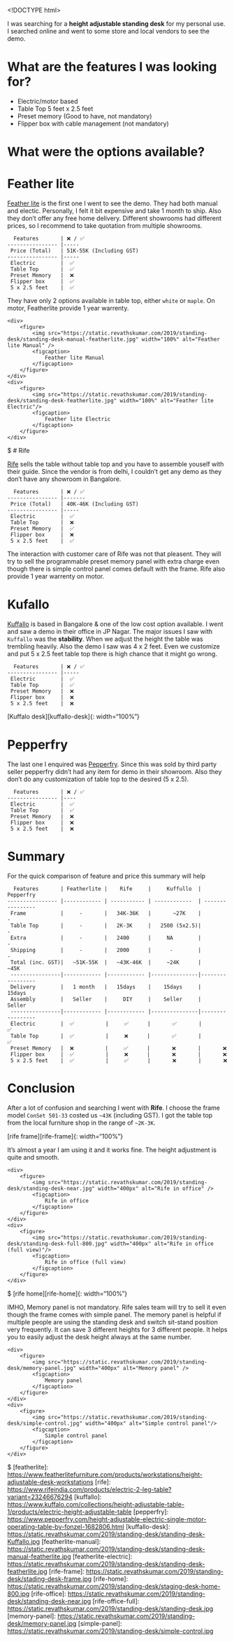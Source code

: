 &lt;!DOCTYPE html&gt;

I was searching for a **height adjustable standing desk** for my personal use. I searched online and went to some store and local vendors to see the demo.

What are the features I was looking for?
========================================

-   Electric/motor based
-   Table Top 5 feet x 2.5 feet
-   Preset memory (Good to have, not mandatory)
-   Flipper box with cable management (not mandatory)

What were the options available?
================================

<a href="#feather-lite" id="feather-lite" class="anchor"><em></em></a>Feather lite
==================================================================================

[Feather lite](featherlite) is the first one I went to see the demo. They had both manual and electic. Personally, I felt it bit expensive and take 1 month to ship. Also they don’t offer any free home delivery. Different showrooms had different prices, so I recommend to take quotation from multiple showrooms.

      Features       | ❌ / ✅
    ---------------- |-----
     Price (Total)   | 51K-55K (Including GST)
    ---------------- |-----
     Electric        |  ✅
     Table Top       |  ✅
     Preset Memory   |  ❌
     Flipper box     |  ✅
     5 x 2.5 feet    |  ✅

They have only 2 options available in table top, either `white` or `maple`. On motor, Featherlite provide 1 year warrenty.

    <div>
        <figure>
            <img src="https://static.revathskumar.com/2019/standing-desk/standing-desk-manual-featherlite.jpg" width="100%" alt="Feather lite Manual" />
            <figcaption>
                Feather lite Manual
            </figcaption>
        </figure>
    </div>
    <div>
        <figure>
            <img src="https://static.revathskumar.com/2019/standing-desk/standing-desk-featherlite.jpg" width="100%" alt="Feather lite Electric"/>
            <figcaption>
                Feather lite Electric
            </figcaption>
        </figure>
    </div>

$ \# <a href="#rife" id="rife" class="anchor"><em></em></a>Rife

[Rife](rife) sells the table without table top and you have to assemble youself with their guide. Since the vendor is from delhi, I couldn’t get any demo as they don’t have any showroom in Bangalore.

      Features       | ❌ / ✅
    ---------------- |-------
     Price (Total)   | 40K-46K (Including GST)
    ---------------- |-----
     Electric        |  ✅
     Table Top       |  ❌
     Preset Memory   |  ✅
     Flipper box     |  ❌
     5 x 2.5 feet    |  ✅

The interaction with customer care of Rife was not that pleasent. They will try to sell the programmable preset memory panel with extra charge even though there is simple control panel comes default with the frame. Rife also provide 1 year warrenty on motor.

<a href="#kufallo" id="kufallo" class="anchor"><em></em></a>Kufallo
===================================================================

[Kuffallo](kuffallo) is based in Bangalore & one of the low cost option available. I went and saw a demo in their office in JP Nagar. The major issues I saw with `Kuffallo` was the **stability**. When we adjust the height the table was trembling heavily. Also the demo I saw was 4 x 2 feet. Even we customize and put 5 x 2.5 feet table top there is high chance that it might go wrong.

      Features       | ❌ / ✅
    ---------------- |-----
     Electric        |  ✅
     Table Top       |  ✅
     Preset Memory   |  ❌
     Flipper box     |  ❌
     5 x 2.5 feet    |  ❌

\[Kuffalo desk\]\[kuffallo-desk\]{: width=“100%”}

<a href="#pepperfry" id="pepperfry" class="anchor"><em></em></a>Pepperfry
=========================================================================

The last one I enquired was [Pepperfry](pepperfry). Since this was sold by third party seller pepperfry didn’t had any item for demo in their showroom. Also they don’t do any customization of table top to the desired (5 x 2.5).

      Features       | ❌ / ✅
    ---------------- |----
     Electric        |  ✅
     Table Top       |  ✅
     Preset Memory   |  ❌
     Flipper box     |  ❌
     5 x 2.5 feet    |  ❌

<a href="#Summary" id="Summary" class="anchor"><em></em></a>Summary
===================================================================

For the quick comparison of feature and price this summary will help

      Features       | Featherlite |    Rife     |     Kuffullo  |    Pepperfry
    ---------------- |------------ | ----------- | ------------  | ----------------
     Frame           |     -       |   34K-36K   |       ~27K    |        -
     Table Top       |     -       |   2K-3K     |   2500 (5x2.5)|        -
     Extra           |     -       |   2400      |     NA        |        -
     Shipping        |     -       |   2000      |      -        |        -
     Total (inc. GST)|   ~51K-55K  |   ~43K-46K  |     ~24K      |      ~45K
     ----------------|------------ |------------ |---------------|-----------------
     Delivery        |   1 month   |   15days    |    15days     |    15days
     Assembly        |   Seller    |     DIY     |    Seller     |    Seller
     ----------------|------------ |------------ |---------------|-----------------
     Electric        |  ✅          |     ✅      |       ✅       |       ✅
     Table Top       |  ✅          |     ❌      |       ✅       |       ✅
     Preset Memory   |  ❌          |     ✅      |       ❌       |       ❌
     Flipper box     |  ✅          |     ❌      |       ❌       |       ❌
     5 x 2.5 feet    |  ✅          |     ✅      |       ❌       |       ❌

<a href="#conclusion" id="conclusion" class="anchor"><em></em></a>Conclusion
============================================================================

After a lot of confusion and searching I went with **Rife**. I choose the frame model `ConSet 501-33` costed us `~43K` (including GST). I got the table top from the local furniture shop in the range of `~2K-3K`.

\[rife frame\]\[rife-frame\]{: width=“100%”}

It’s almost a year I am using it and it works fine. The height adjustment is quite and smooth.

    <div>
        <figure>
            <img src="https://static.revathskumar.com/2019/standing-desk/standing-desk-near.jpg" width="400px" alt="Rife in office" />
            <figcaption>
                Rife in office
            </figcaption>
        </figure>
    </div>
    <div>
        <figure>
            <img src="https://static.revathskumar.com/2019/standing-desk/standing-desk-full-800.jpg" width="400px" alt="Rife in office (full view)"/>
            <figcaption>
                Rife in office (full view)
            </figcaption>
        </figure>
    </div>

$ \[rife home\]\[rife-home\]{: width=“100%”}

IMHO, Memory panel is not mandatory. Rife sales team will try to sell it even though the frame comes with simple panel. The memory panel is helpful if multiple people are using the standing desk and switch sit-stand position very frequently. It can save 3 different heights for 3 different people. It helps you to easily adjust the desk height always at the same number.

    <div>
        <figure>
            <img src="https://static.revathskumar.com/2019/standing-desk/memory-panel.jpg" width="400px" alt="Memory panel" />
            <figcaption>
                Memory panel
            </figcaption>
        </figure>
    </div>
    <div>
        <figure>
            <img src="https://static.revathskumar.com/2019/standing-desk/simple-control.jpg" width="400px" alt="Simple control panel"/>
            <figcaption>
                Simple control panel
            </figcaption>
        </figure>
    </div>

$ \[featherlite\]: https://www.featherlitefurniture.com/products/workstations/height-adjustable-desk-workstations \[rife\]: https://www.rifeindia.com/products/electric-2-leg-table?variant=23246676294 \[kuffallo\]: https://www.kuffalo.com/collections/height-adjustable-table-1/products/electric-height-adjustable-table \[pepperfry\]: https://www.pepperfry.com/height-adjustable-electric-single-motor-operating-table-by-fonzel-1682806.html \[kuffallo-desk\]: https://static.revathskumar.com/2019/standing-desk/standing-desk-Kuffallo.jpg \[featherlite-manual\]: https://static.revathskumar.com/2019/standing-desk/standing-desk-manual-featherlite.jpg \[featherlite-electric\]: https://static.revathskumar.com/2019/standing-desk/standing-desk-featherlite.jpg \[rife-frame\]: https://static.revathskumar.com/2019/standing-desk/stading-desk-frame.jpg \[rife-home\]: https://static.revathskumar.com/2019/standing-desk/staging-desk-home-800.jpg \[rife-office\]: https://static.revathskumar.com/2019/standing-desk/standing-desk-near.jpg \[rife-office-full\]: https://static.revathskumar.com/2019/standing-desk/standing-desk.jpg \[memory-panel\]: https://static.revathskumar.com/2019/standing-desk/memory-panel.jpg \[simple-panel\]: https://static.revathskumar.com/2019/standing-desk/simple-control.jpg
